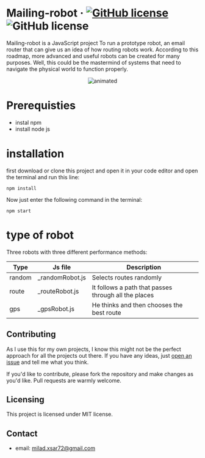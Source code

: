 # Mailing-robot &middot; [![GitHub license](https://img.shields.io/badge/license-MIT-blue.svg)](https://github.com/Miladxsar23/Mailing-robot/blob/master/LICENSE) ![GitHub license](https://img.shields.io/static/v1?label=Vallina&message=JS&color=yellow)
Mailing-robot is a JavaScript project To run a prototype robot,  an email router that can give us an idea of how routing robots work. According to this roadmap, more advanced and useful robots can be created for many purposes.
Well, this could be the mastermind of systems that need to navigate the physical world to function properly.


<p align="center">
  <img src="https://user-images.githubusercontent.com/53997528/146654335-0f3acffd-e9be-40b5-9897-fd0b7270f591.gif" alt="animated" />
</p>


# Prerequisties
* instal npm
* install node js

# installation
 first download or clone this project and open it in your code editor and open the terminal and run this line:
 ```shell
npm install
```
Now just enter the following command in the terminal:
 ```shell
npm start
```

# type of robot
Three robots with three different performance methods: 

Type | Js file | Description 
--- | --- | --- | 
random | _randomRobot.js | Selects routes randomly | 
route | _routeRobot.js | It follows a path that passes through all the places | 
gps | _gpsRobot.js | He thinks and then chooses the best route | 

## Contributing
As I use this for my own projects, I know this might not be the perfect approach
for all the projects out there. If you have any ideas, just
[open an issue](https://github.com/Miladxsar23/Mailing-robot/issues/new) and tell me what you think.

If you'd like to contribute, please fork the repository and make changes as
you'd like. Pull requests are warmly welcome.

## Licensing
This project is licensed under MIT license.

## Contact
* email: milad.xsar72@gmail.com

